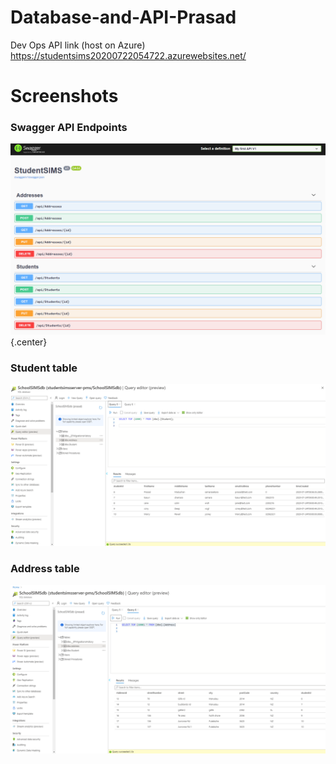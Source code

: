 <style>
.center {
  display: block;
  margin-left: auto;
  margin-right: auto;
}
</style>
# Database-and-API-Prasad

Dev Ops API link (host on Azure)
https://studentsims20200722054722.azurewebsites.net/

# Screenshots
### Swagger API Endpoints
![student API](img/1.png){.center}

### Student table
![2.png](img/2.png)

### Address table
![3.png](img/3.png)